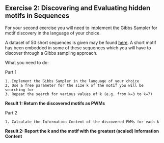 ## Exercise 2: Discovering and Evaluating hidden motifs in Sequences

For your second exercise you will need to implement the Gibbs Sampler for motif discovery in the language of your choice. 

A dataset of 50 short sequences is given may be found [here](https://www.dropbox.com/s/w9cpq4bwsb90j1i/motifs_in_sequence.fa). 
A short motif has been embedded in some of these sequences which you will have to discover through a Gibbs sampling approach.


What you need to do:  

Part 1  

    1. Implement the Gibbs Sampler in the language of your choice   
    2. Use a free parameter for the size k of the motif you will be searching for   
    3. Repeat the search for various values of k (e.g. from k=3 to k=7)  

**Result 1: Return the discovered motifs as PWMs**

Part 2  

    1. Calculate the Information Content of the discovered PWMs for each k
  

**Result 2: Report the k and the motif with the greatest (scaled) Information Content**     